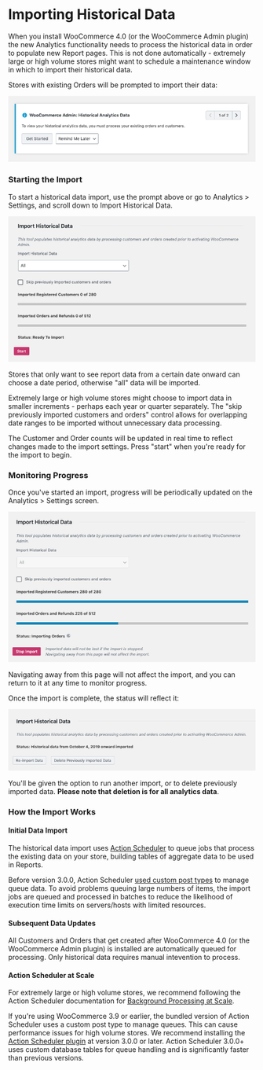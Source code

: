 # Importing Historical Data

When you install WooCommerce 4.0 (or the WooCommerce Admin plugin) the new Analytics functionality needs to process the historical data in order to populate new Report pages. This is not done automatically - extremely large or high volume stores might want to schedule a maintenance window in which to import their historical data.

Stores with existing Orders will be prompted to import their data:

![Prompt to import historical data](images/analytics-historical-data-import-notice.png)

### Starting the Import

To start a historical data import, use the prompt above or go to Analytics > Settings, and scroll down to Import Historical Data.

![Analytics > Settings > Import historical data](images/analytics-historical-data-import-ready-to-import.png)

Stores that only want to see report data from a certain date onward can choose a date period, otherwise "all" data will be imported.

Extremely large or high volume stores might choose to import data in smaller increments - perhaps each year or quarter separately. The "skip previously imported customers and orders" control allows for overlapping date ranges to be imported without unnecessary data processing.

The Customer and Order counts will be updated in real time to reflect changes made to the import settings. Press "start" when you're ready for the import to begin.

### Monitoring Progress

Once you've started an import, progress will be periodically updated on the Analytics > Settings screen.

![Historical data import in progress](images/analytics-historical-data-import-in-progress.png)

Navigating away from this page will not affect the import, and you can return to it at any time to monitor progress.

Once the import is complete, the status will reflect it:

![Historical data complete](images/analytics-historical-data-import-complete.png)

You'll be given the option to run another import, or to delete previously imported data. **Please note that deletion is for all analytics data**.

### How the Import Works

#### Initial Data Import

The historical data import uses [Action Scheduler](https://actionscheduler.org/) to queue jobs that process the existing data on your store, building tables of aggregate data to be used in Reports.

Before version 3.0.0, Action Scheduler [used custom post types](https://actionscheduler.org/faq/) to manage queue data. To avoid problems queuing large numbers of items, the import jobs are queued and processed in batches to reduce the likelihood of execution time limits on servers/hosts with limited resources.

#### Subsequent Data Updates

All Customers and Orders that get created after WooCommerce 4.0 (or the WooCommerce Admin plugin) is installed are automatically queued for processing. Only historical data requires manual intevention to process.

#### Action Scheduler at Scale

For extremely large or high volume stores, we recommend following the Action Scheduler documentation for [Background Processing at Scale](https://actionscheduler.org/perf/).

If you're using WooCommerce 3.9 or earlier, the bundled version of Action Scheduler uses a custom post type to manage queues. This can cause performance issues for high volume stores. We recommend installing the [Action Scheduler plugin](https://github.com/woocommerce/action-scheduler/releases) at version 3.0.0 or later. Action Scheduler 3.0.0+ uses custom database tables for queue handling and is significantly faster than previous versions.

